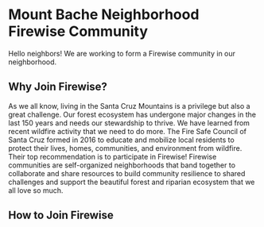 # Mount Bache Neighborhood Firewise Community

Hello neighbors! We are working to form a Firewise community in our neighborhood.

## Why Join Firewise?

As we all know, living in the Santa Cruz Mountains is a privilege but also a great challenge. Our forest ecosystem has undergone major changes in the last 150 years and needs our stewardship to thrive. We have learned from recent wildfire activity that we need to do more. The Fire Safe Council of Santa Cruz formed in 2016 to educate and mobilize local residents to protect their lives, homes, communities, and environment from wildfire. Their top recommendation is to participate in Firewise! Firewise communities are self-organized neighborhoods that band together to collaborate and share resources to build community resilience to shared challenges and support the beautiful forest and riparian ecosystem that we all love so much. 

## How to Join Firewise
